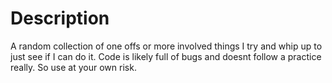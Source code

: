# Description
A random collection of one offs or more involved things I try and whip up to just see if I can do it. 
Code is likely full of bugs and doesnt follow a practice really. So use at your own risk.
